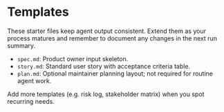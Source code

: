 # Templates

These starter files keep agent output consistent. Extend them as your process matures and remember to document any changes in the next run summary.

- `spec.md`: Product owner input skeleton.
- `story.md`: Standard user story with acceptance criteria table.
- `plan.md`: Optional maintainer planning layout; not required for routine agent work.

Add more templates (e.g. risk log, stakeholder matrix) when you spot recurring needs.
